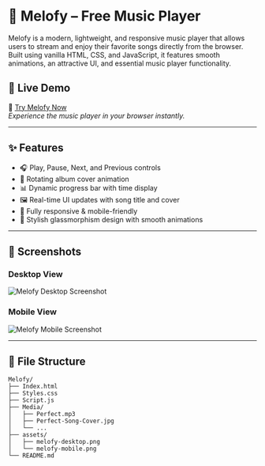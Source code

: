 # 🎵 Melofy – Free Music Player

Melofy is a modern, lightweight, and responsive music player that allows users to stream and enjoy their favorite songs directly from the browser. Built using vanilla HTML, CSS, and JavaScript, it features smooth animations, an attractive UI, and essential music player functionality.

## 🚀 Live Demo

🔗 [Try Melofy Now](https://melofy-kappa.netlify.app/)  
_Experience the music player in your browser instantly._

---

## ✨ Features

- 🎧 Play, Pause, Next, and Previous controls
- 📀 Rotating album cover animation
- 📊 Dynamic progress bar with time display
- 🖼️ Real-time UI updates with song title and cover
- 📱 Fully responsive & mobile-friendly
- 🎨 Stylish glassmorphism design with smooth animations

---

## 📸 Screenshots

### Desktop View
![Melofy Desktop Screenshot](.Media/melofy-desktop.jpg)

### Mobile View
![Melofy Mobile Screenshot](.Media/melofy-mobile.jpg)


---

## 📂 File Structure

```plaintext
Melofy/
├── Index.html
├── Styles.css
├── Script.js
├── Media/
│   ├── Perfect.mp3
│   ├── Perfect-Song-Cover.jpg
│   └── ...
├── assets/
│   ├── melofy-desktop.png
│   └── melofy-mobile.png
└── README.md

